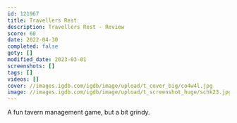 ```yaml
---
id: 121967
title: Travellers Rest
description: Travellers Rest - Review
score: 60
date: 2022-04-30
completed: false
goty: []
modified_date: 2023-03-01
screenshots: []
tags: []
videos: []
cover: //images.igdb.com/igdb/image/upload/t_cover_big/co4w4l.jpg
image: //images.igdb.com/igdb/image/upload/t_screenshot_huge/schk23.jpg
---
```

A fun tavern management game, but a bit grindy.